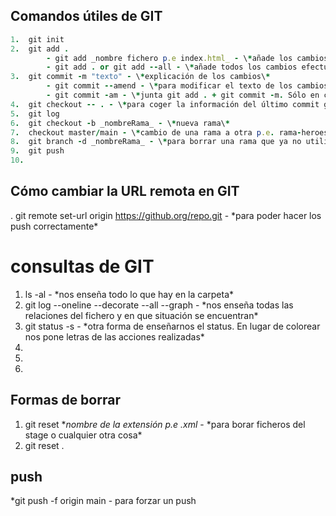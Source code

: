 ## Comandos útiles de GIT
```ruby 
1.  git init
2.  git add .
        - git add _nombre fichero p.e index.html_ - \*añade los cambios efectuados en este fichero\*
        - git add . or git add --all - \*añade todos los cambios efectuados hasta el momento\*
3.  git commit -m "texto" - \*explicación de los cambios\*
        - git commit --amend - \*para modificar el texto de los cambios hechos anteriormente en la escritura de commits\*
        - git commit -am - \*junta git add . + git commit -m. Sólo en casos de seguimientos continuos\*
4.  git checkout -- . - \*para coger la información del último commit guardado en caso de error. Vuelta atrà de un commit\*
5.  git log
6.  git checkout -b _nombreRama_ - \*nueva rama\*
7.  checkout master/main - \*cambio de una rama a otra p.e. rama-heroes a main\*
8.  git branch -d _nombreRama_ - \*para borrar una rama que ya no utilizamos\*
9.  git push
10. 
```
## Cómo cambiar la URL remota en GIT 

. git remote set-url origin https://github.org/repo.git - \*para poder hacer los push correctamente\*

# consultas de GIT

1. ls -al - \*nos enseña todo lo que hay en la carpeta\*
2. git log --oneline --decorate --all --graph - \*nos enseña todas las relaciones del fichero y en que situación se encuentran\*
3. git status -s - \*otra forma de enseñarnos el status. En lugar de colorear nos pone letras de las acciones realizadas\*
4. 
5. 
6. 

## Formas de borrar
1. git reset *_nombre de la extensión p.e .xml_ - \*para borar ficheros del stage o cualquier  otra cosa\*
2. git reset .

## push
*git push -f origin main - para forzar un push




